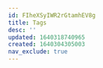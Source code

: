 ```yaml
---
id: FIheXSyIWR2rGtamhEV8g
title: Tags
desc: ''
updated: 1640318740965
created: 1640304305003
nav_exclude: true
---
```


